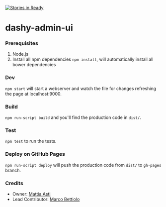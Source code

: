 [![Stories in Ready](https://badge.waffle.io/dashy-io/dashy-admin-ui.png?label=ready&title=Ready)](https://waffle.io/dashy-io/dashy-admin-ui)

dashy-admin-ui
==============

### Prerequisites
1) Node.js  
2) Install all npm dependencies `npm install`, will automatically install all bower dependencies

### Dev 
`npm start` will start a webserver and watch the file for changes refreshing the page at localhost:9000.

### Build
`npm run-script build` and you'll find the production code in `dist/`.

### Test
`npm test` to run the tests.

### Deploy on GitHub Pages
`npm run-script deploy` will push the production code from `dist/` to `gh-pages` branch.

### Credits

- Owner: [Mattia Asti](http://github.com/mtt87)
- Lead Contributor: [Marco Bettiolo](http://github.com/bettiolo)
